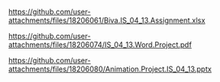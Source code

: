 https://github.com/user-attachments/files/18206061/Biva.IS_04_13.Assignment.xlsx

https://github.com/user-attachments/files/18206074/IS_04_13.Word.Project.pdf

https://github.com/user-attachments/files/18206080/Animation.Project.IS_04_13.pptx
